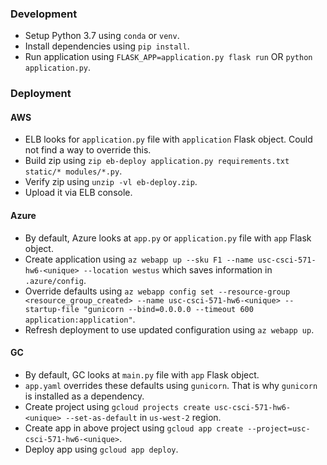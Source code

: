 ### Development
* Setup Python 3.7 using `conda` or `venv`.
* Install dependencies using `pip install`.
* Run application using `FLASK_APP=application.py flask run` OR `python application.py`.

### Deployment
#### AWS
* ELB looks for `application.py` file with `application` Flask object. Could not find a way to override this.
* Build zip using `zip eb-deploy application.py requirements.txt static/* modules/*.py`.
* Verify zip using `unzip -vl eb-deploy.zip`.
* Upload it via ELB console.

#### Azure
* By default, Azure looks at `app.py` or `application.py` file with `app` Flask object.
* Create application using `az webapp up --sku F1 --name usc-csci-571-hw6-<unique> --location westus` which saves information in `.azure/config`.
* Override defaults using `az webapp config set --resource-group <resource_group_created> --name usc-csci-571-hw6-<unique> --startup-file "gunicorn --bind=0.0.0.0 --timeout 600 application:application"`.
* Refresh deployment to use updated configuration using `az webapp up`.

#### GC
* By default, GC looks at `main.py` file with `app` Flask object.
* `app.yaml` overrides these defaults using `gunicorn`. That is why `gunicorn` is installed as a dependency.
* Create project using `gcloud projects create usc-csci-571-hw6-<unique> --set-as-default` in `us-west-2` region.
* Create app in above project using `gcloud app create --project=usc-csci-571-hw6-<unique>`.
* Deploy app using `gcloud app deploy`.